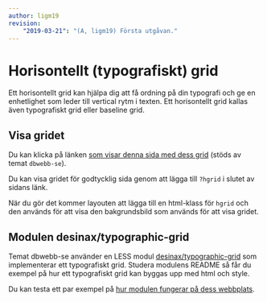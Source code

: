 ```yaml
---
author: ligm19
revision:
    "2019-03-21": "(A, ligm19) Första utgåvan."
---
```

Horisontellt (typografiskt) grid
=========================

Ett horisontellt grid kan hjälpa dig att få ordning på din typografi och ge en enhetlighet som leder till vertical rytm i texten. Ett horisontellt grid kallas även typografiskt grid eller baseline grid.



Visa gridet
-------------------------

Du kan klicka på länken [som visar denna sida med dess grid](./../horisontellt-grid?hgrid) (stöds av temat `dbwebb-se`).

Du kan visa gridet för godtycklig sida genom att lägga till `?hgrid` i slutet av sidans länk.

När du gör det kommer layouten att lägga till en html-klass för `hgrid` och den används för att visa den bakgrundsbild som används för att visa gridet.



Modulen desinax/typographic-grid
-------------------------

Temat dbwebb-se använder en LESS modul [desinax/typographic-grid](https://github.com/desinax/typographic-grid/) som implementerar ett typografiskt grid. Studera modulens README så får du exempel på hur ett typografiskt grid kan byggas upp med html och style.

Du kan testa ett par exempel på [hur modulen fungerar på dess webbplats](https://desinax.github.io/typographic-grid/htdocs/).
